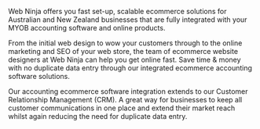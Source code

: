 Web Ninja offers you fast set-up, scalable ecommerce solutions for Australian and New Zealand businesses that are fully integrated with your MYOB accounting software and online products.


From the initial web design to wow your customers through to the online marketing and SEO of your web store, the team of ecommerce website designers at Web Ninja can help you get online fast. Save time & money with no duplicate data entry through our integrated ecommerce accounting software solutions.


Our accounting ecommerce software integration extends to our Customer Relationship Management (CRM). A great way for businesses to keep all customer communications in one place and extend their market reach whilst again reducing the need for duplicate data entry.
